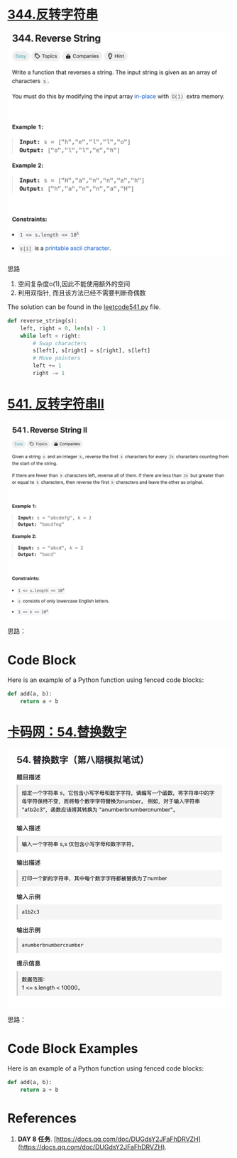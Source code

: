 #  [344.反转字符串](https://leetcode.cn/problems/reverse-string/) 

![题目](jpgs/344.jpg)


思路
1. 空间复杂度o(1),因此不能使用额外的空间
2. 利用双指针, 而且该方法已经不需要判断奇偶数


  The solution can be found in the [leetcode541.py](codes/leetcode541.py) file.

```python
def reverse_string(s):
    left, right = 0, len(s) - 1
    while left < right:
        # Swap characters
        s[left], s[right] = s[right], s[left]
        # Move pointers
        left += 1
        right -= 1
```


#  [ 541. 反转字符串II](https://leetcode.com/problems/reverse-string-ii/description/) 

![题目](jpgs/541.jpg)

思路： 

# Code Block  

Here is an example of a Python function using fenced code blocks:

```python
def add(a, b):
    return a + b

```



#  [ 卡码网：54.替换数字 ](https://kamacoder.com/problempage.php?pid=1064) 

![题目](jpgs/kama54.jpg)

思路： 

# Code Block Examples

Here is an example of a Python function using fenced code blocks:

```python
def add(a, b):
    return a + b

```


# References

1. **DAY 8 任务**. [https://docs.qq.com/doc/DUGdsY2JFaFhDRVZH](https://docs.qq.com/doc/DUGdsY2JFaFhDRVZH).  